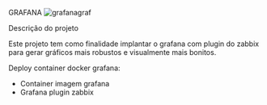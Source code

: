 GRAFANA
![grafanagraf](https://user-images.githubusercontent.com/91737184/151594520-54cac49b-c935-4805-a06c-7f2b60778f93.png)



Descrição do projeto

Este projeto tem como finalidade implantar o grafana com plugin do zabbix para gerar gráficos mais robustos e visualmente mais bonitos.

Deploy container docker grafana:

- Container imagem grafana
- Grafana plugin zabbix
